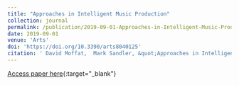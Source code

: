 ```yaml
---
title: "Approaches in Intelligent Music Production"
collection: journal
permalink: /publication/2019-09-01-Approaches-in-Intelligent-Music-Production
date: 2019-09-01
venue: 'Arts'
doi: 'https://doi.org/10.3390/arts8040125'
citation: ' David Moffat,  Mark Sandler, &quot;Approaches in Intelligent Music Production.&quot; Arts, 2019.'
---
```

[Access paper here](https://doi.org/10.3390/arts8040125){:target="_blank"}
